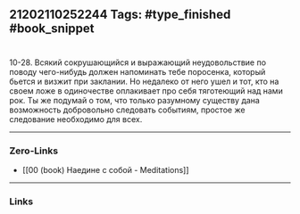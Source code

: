 21202110252244
Tags: #type_finished #book_snippet 
---
# 

 10-28. Всякий сокрушающийся и выражающий неудовольствие по поводу чего-нибудь должен напоминать тебе поросенка, который бьется и визжит при заклании. Но недалеко от него ушел и тот, кто на своем ложе в одиночестве оплакивает про себя тяготеющий над нами рок. Ты же подумай о том, что только разумному существу дана возможность добровольно следовать событиям,  простое же следование необходимо для всех. 

---
### Zero-Links
 - [[00 (book) Наедине с собой - Meditations]]
---
### Links

